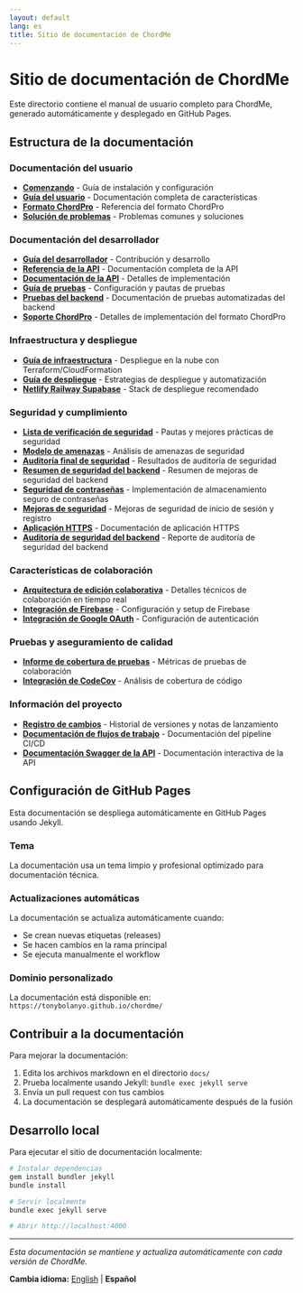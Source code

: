 ```yaml
---
layout: default
lang: es
title: Sitio de documentación de ChordMe
---
```


# Sitio de documentación de ChordMe

Este directorio contiene el manual de usuario completo para ChordMe, generado automáticamente y desplegado en GitHub Pages.

## Estructura de la documentación

### Documentación del usuario
- **[Comenzando](getting-started-es.html)** - Guía de instalación y configuración
- **[Guía del usuario](user-guide-es.html)** - Documentación completa de características
- **[Formato ChordPro](chordpro-format-es.html)** - Referencia del formato ChordPro
- **[Solución de problemas](troubleshooting-es.html)** - Problemas comunes y soluciones

### Documentación del desarrollador
- **[Guía del desarrollador](developer-guide-es.html)** - Contribución y desarrollo
- **[Referencia de la API](api-reference-es.html)** - Documentación completa de la API
- **[Documentación de la API](api-documentation-es.html)** - Detalles de implementación
- **[Guía de pruebas](testing-es.html)** - Configuración y pautas de pruebas
- **[Pruebas del backend](backend-testing-es.html)** - Documentación de pruebas automatizadas del backend
- **[Soporte ChordPro](chordpro-support-es.html)** - Detalles de implementación del formato ChordPro

### Infraestructura y despliegue
- **[Guía de infraestructura](infrastructure-es.html)** - Despliegue en la nube con Terraform/CloudFormation
- **[Guía de despliegue](deployment-es.html)** - Estrategias de despliegue y automatización
- **[Netlify Railway Supabase](deployment-netlify-railway-supabase-es.html)** - Stack de despliegue recomendado

### Seguridad y cumplimiento
- **[Lista de verificación de seguridad](security-checklist-es.html)** - Pautas y mejores prácticas de seguridad
- **[Modelo de amenazas](threat-model-es.html)** - Análisis de amenazas de seguridad
- **[Auditoría final de seguridad](final-security-audit-report-es.html)** - Resultados de auditoría de seguridad
- **[Resumen de seguridad del backend](backend-security-summary-es.html)** - Resumen de mejoras de seguridad del backend
- **[Seguridad de contraseñas](password-security-es.html)** - Implementación de almacenamiento seguro de contraseñas
- **[Mejoras de seguridad](security-improvements-es.html)** - Mejoras de seguridad de inicio de sesión y registro
- **[Aplicación HTTPS](https-enforcement-es.html)** - Documentación de aplicación HTTPS
- **[Auditoría de seguridad del backend](backend-security-audit-es.html)** - Reporte de auditoría de seguridad del backend

### Características de colaboración
- **[Arquitectura de edición colaborativa](collaborative-editing-architecture-es.html)** - Detalles técnicos de colaboración en tiempo real
- **[Integración de Firebase](firebase-integration-es.html)** - Configuración y setup de Firebase
- **[Integración de Google OAuth](google-oauth-integration-es.html)** - Configuración de autenticación

### Pruebas y aseguramiento de calidad
- **[Informe de cobertura de pruebas](collaboration-test-coverage-report-es.html)** - Métricas de pruebas de colaboración
- **[Integración de CodeCov](codecov-es.html)** - Análisis de cobertura de código

### Información del proyecto
- **[Registro de cambios](changelog-es.html)** - Historial de versiones y notas de lanzamiento
- **[Documentación de flujos de trabajo](workflows-documentation-es.html)** - Documentación del pipeline CI/CD
- **[Documentación Swagger de la API](swagger.html)** - Documentación interactiva de la API

## Configuración de GitHub Pages

Esta documentación se despliega automáticamente en GitHub Pages usando Jekyll.

### Tema

La documentación usa un tema limpio y profesional optimizado para documentación técnica.

### Actualizaciones automáticas

La documentación se actualiza automáticamente cuando:
- Se crean nuevas etiquetas (releases)
- Se hacen cambios en la rama principal
- Se ejecuta manualmente el workflow

### Dominio personalizado

La documentación está disponible en: `https://tonybolanyo.github.io/chordme/`

## Contribuir a la documentación

Para mejorar la documentación:

1. Edita los archivos markdown en el directorio `docs/`
2. Prueba localmente usando Jekyll: `bundle exec jekyll serve`
3. Envía un pull request con tus cambios
4. La documentación se desplegará automáticamente después de la fusión

## Desarrollo local

Para ejecutar el sitio de documentación localmente:

```bash
# Instalar dependencias
gem install bundler jekyll
bundle install

# Servir localmente
bundle exec jekyll serve

# Abrir http://localhost:4000
```

---

*Esta documentación se mantiene y actualiza automáticamente con cada versión de ChordMe.*

**Cambia idioma:** [English](index.md) | **Español**